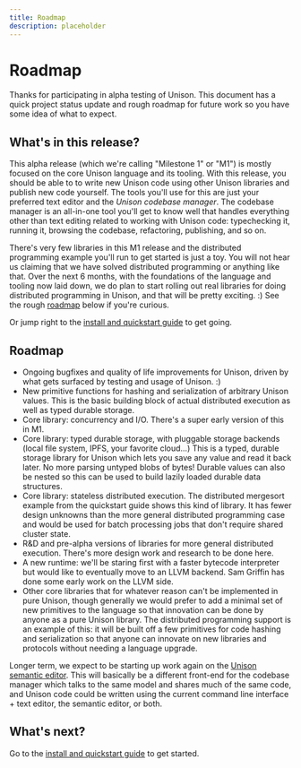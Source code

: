 ```yaml
---
title: Roadmap
description: placeholder
---
```


# Roadmap

Thanks for participating in alpha testing of Unison. This document has a quick project status update and rough roadmap for future work so you have some idea of what to expect.

## What's in this release?

This alpha release (which we're calling "Milestone 1" or "M1") is mostly focused on the core Unison language and its tooling. With this release, you should be able to to write new Unison code using other Unison libraries and publish new code yourself. The tools you'll use for this are just your preferred text editor and the _Unison codebase manager_. The codebase manager is an all-in-one tool you'll get to know well that handles everything other than text editing related to working with Unison code: typechecking it, running it, browsing the codebase, refactoring, publishing, and so on.

There's very few libraries in this M1 release and the distributed programming example you'll run to get started is just a toy. You will not hear us claiming that we have solved distributed programming or anything like that. Over the next 6 months, with the foundations of the language and tooling now laid down, we do plan to start rolling out real libraries for doing distributed programming in Unison, and that will be pretty exciting. :) See the rough [roadmap](#roadmap) below if you're curious.

Or jump right to the [install and quickstart guide](/quickstart) to get going.

## Roadmap

* Ongoing bugfixes and quality of life improvements for Unison, driven by what gets surfaced by testing and usage of Unison. :)
* New primitive functions for hashing and serialization of arbitrary Unison values. This is the basic building block of actual distributed execution as well as typed durable storage.
* Core library: concurrency and I/O. There's a super early version of this in M1.
* Core library: typed durable storage, with pluggable storage backends (local file system, IPFS, your favorite cloud...) This is a typed, durable storage library for Unison which lets you save any value and read it back later. No more parsing untyped blobs of bytes! Durable values can also be nested so this can be used to build lazily loaded durable data structures.
* Core library: stateless distributed execution. The distributed mergesort example from the quickstart guide shows this kind of library. It has fewer design unknowns than the more general distributed programming case and would be used for batch processing jobs that don't require shared cluster state.
* R&D and pre-alpha versions of libraries for more general distributed execution. There's more design work and research to be done here.
* A new runtime: we'll be staring first with a faster bytecode interpreter but would like to eventually move to an LLVM backend. Sam Griffin has done some early work on the LLVM side.
* Other core libraries that for whatever reason can't be implemented in pure Unison, though generally we would prefer to add a minimal set of new primitives to the language so that innovation can be done by anyone as a pure Unison library. The distributed programming support is an example of this: it will be built off a few primitives for code hashing and serialization so that anyone can innovate on new libraries and protocols without needing a language upgrade.

Longer term, we expect to be starting up work again on the [Unison semantic editor](http://unisonweb.org/2016-03-16/semantic-vs-text.html). This will basically be a different front-end for the codebase manager which talks to the same model and shares much of the same code, and Unison code could be written using the current command line interface + text editor, the semantic editor, or both.

## What's next?

Go to the [install and quickstart guide](/quickstart) to get started.